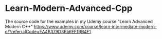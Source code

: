 # Learn-Modern-Advanced-Cpp
The source code for the examples in my Udemy course "Learn Advanced Modern C++"
https://www.udemy.com/course/learn-intermediate-modern-c/?referralCode=EA4B379D3E56FF1BB4F1
